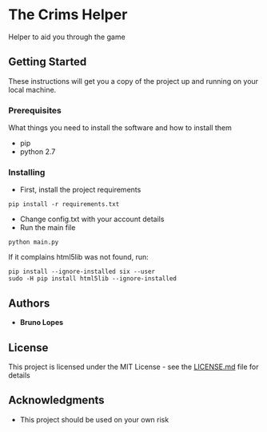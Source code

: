 
# The Crims Helper
Helper to aid you through the game

## Getting Started

These instructions will get you a copy of the project up and running on your local machine.

### Prerequisites

What things you need to install the software and how to install them
 * pip
 * python 2.7

### Installing

* First, install the project requirements

```
pip install -r requirements.txt
```

* Change config.txt with your account details
* Run the main file

```
python main.py
```

If it complains html5lib was not found, run:

```
pip install --ignore-installed six --user
sudo -H pip install html5lib --ignore-installed
```

## Authors

* **Bruno Lopes** 


## License

This project is licensed under the MIT License - see the [LICENSE.md](LICENSE.md) file for details

## Acknowledgments

* This project should be used on your own risk
